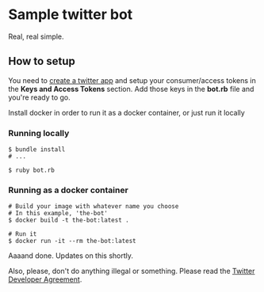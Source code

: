 # Sample twitter bot

Real, real simple.

## How to setup

You need to [create a twitter app](https://apps.twitter.com/) and setup your consumer/access tokens in the **Keys and Access Tokens** section. Add those keys in the **bot.rb** file and you're ready to go.

Install docker in order to run it as a docker container, or just run it locally

### Running locally

```shell
$ bundle install
# ...

$ ruby bot.rb
```

### Running as a docker container

```shell
# Build your image with whatever name you choose
# In this example, 'the-bot'
$ docker build -t the-bot:latest .

# Run it
$ docker run -it --rm the-bot:latest
```

Aaaand done. Updates on this shortly.

Also, please, don't do anything illegal or something. Please read the [Twitter Developer Agreement](https://dev.twitter.com/overview/terms/agreement-and-policy).


